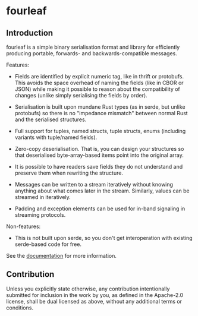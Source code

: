 # fourleaf

## Introduction

fourleaf is a simple binary serialisation format and library for efficiently
producing portable, forwards- and backwards-compatible messages.

Features:

- Fields are identified by explicit numeric tag, like in thrift or protobufs.
  This avoids the space overhead of naming the fields (like in CBOR or JSON)
  while making it possible to reason about the compatibility of changes (unlike
  simply serialising the fields by order).

- Serialisation is built upon mundane Rust types (as in serde, but unlike
  protobufs) so there is no "impedance mismatch" between normal Rust and the
  serialised structures.

- Full support for tuples, named structs, tuple structs, enums (including
  variants with tuple/named fields).

- Zero-copy deserialisation. That is, you can design your structures so that
  deserialised byte-array-based items point into the original array.

- It is possible to have readers save fields they do not understand and
  preserve them when rewriting the structure.

- Messages can be written to a stream iteratively without knowing anything
  about what comes later in the stream. Similarly, values can be streamed in
  iteratively.

- Padding and exception elements can be used for in-band signaling in streaming
  protocols.

Non-features:

- This is not built upon serde, so you don't get interoperation with existing
  serde-based code for free.

See the [documentation](https://docs.rs/fourleaf) for more information.

## Contribution

Unless you explicitly state otherwise, any contribution intentionally submitted
for inclusion in the work by you, as defined in the Apache-2.0 license, shall
be dual licensed as above, without any additional terms or conditions.
